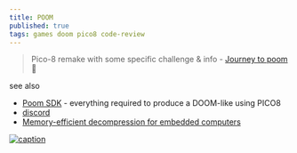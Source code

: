 ```yaml
---
title: POOM
published: true
tags: games doom pico8 code-review
---
```

> Pico-8 remake with some specific challenge & info - [Journey to poom](https://freds72.itch.io/poom/devlog/241700/journey-to-poom) 📕

see also
- [Poom SDK](https://github.com/freds72/poom-sdk?tab=readme-ov-file#poom-sdk) - everything required to produce a DOOM-like using PICO8
- [discord](https://discord.com/invite/Bmc4nxjfuE)
- [Memory-efficient decompression for embedded computers](https://www.excamera.com/sphinx/article-compression.html)

[ ![caption](https://www.lexaloffle.com/media/51368/sub1_poom.gif) ](https://www.lexaloffle.com/bbs/?tid=45572)

